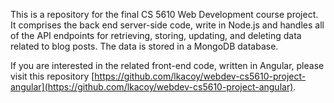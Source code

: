 This is a repository for the final CS 5610 Web Development course project. It comprises the back end server-side code, write in Node.js and handles all of the API endpoints for retrieving, storing, updating, and deleting data related to blog posts. The data is stored in a MongoDB database. 

If you are interested in the related front-end code, written in Angular, please visit this repository [https://github.com/lkacoy/webdev-cs5610-project-angular](https://github.com/lkacoy/webdev-cs5610-project-angular).
